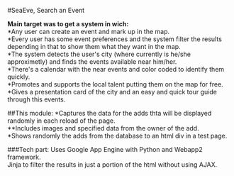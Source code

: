 #SeaEve, Search an Event

**Main target was to get a system in wich:**<br />
*Any user can create an event and mark up in the map.<br />
*Every user has some event preferences and the system filter the results depending in that to show them what they want in the map.<br />
*The system detects the user's city (where currently is he/she approximetly) and finds the events available near him/her.<br />
*There's a calendar with the near events and color coded to identify them quickly.<br />
*Promotes and supports the local talent putting them on the map for free.<br />
*Gives a presentation card of the city and an easy and quick tour guide through this events.<br />

##This module:
*Captures the data for the adds thta will be displayed randomly in each reload of the page.<br />
**Includes images and specified data from the owner of the add.<br />
*Shows randomly the adds from the database to an html div in a test page.<br />

###Tech part:
Uses Google App Engine with Python and Webapp2 framework.<br />
Jinja to filter the results in just a portion of the html without using AJAX.<br />

